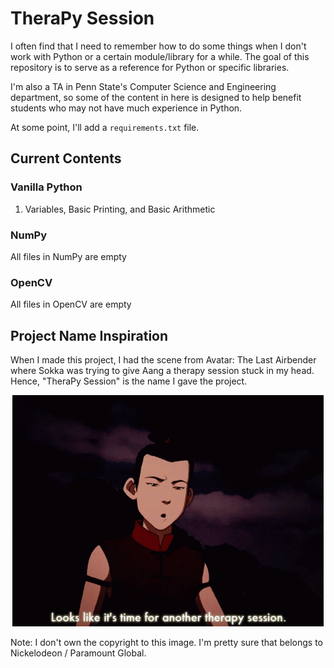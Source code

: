 # TheraPy Session

I often find that I need to remember how to do some things when I don't work with Python or a certain module/library for a while. The goal of this repository is to serve as a reference for Python or specific libraries.

I'm also a TA in Penn State's Computer Science and Engineering department, so some of the content in here is designed to help benefit students who may not have much experience in Python.

At some point, I'll add a `requirements.txt` file.

## Current Contents
### Vanilla Python
1. Variables, Basic Printing, and Basic Arithmetic

### NumPy
All files in NumPy are empty

### OpenCV
All files in OpenCV are empty

## Project Name Inspiration
When I made this project, I had the scene from Avatar: The Last Airbender where Sokka was trying to give Aang a therapy session stuck in my head. Hence, "TheraPy Session" is the name I gave the project.

<p align="center">
  <img src="./resources/readme_therapy_session.gif" alt="A gif of Sokka saying &quot;Looks like it's time for another therapy session.&quot;"/>
</p>

Note: I don't own the copyright to this image. I'm pretty sure that belongs to Nickelodeon / Paramount Global.